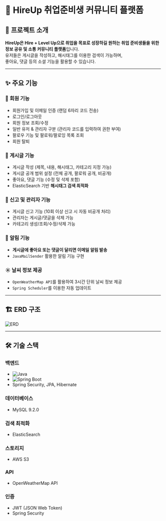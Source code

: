 # 🚀 HireUp 취업준비생 커뮤니티 플랫폼

## 📌 프로젝트 소개
**HireUp은 Hire + Level Up으로 취업을 목표로 성장하길 원하는 취업 준비생들을 위한 정보 공유 및 소통 커뮤니티 플랫폼**입니다.  
유저들은 게시글을 작성하고, 해시태그를 이용한 검색이 가능하며,  
좋아요, 댓글 등의 소셜 기능을 활용할 수 있습니다.  

---

## ✨ 주요 기능  

### 🔑 **회원 기능**  
- 회원가입 및 이메일 인증 (랜덤 6자리 코드 전송)  
- 로그인/로그아웃  
- 회원 정보 조회/수정
- 일반 유저 & 관리자 구분 (관리자 코드를 입력하여 권한 부여)  
- 팔로우 기능 및 팔로워/팔로잉 목록 조회
- 회원 탈퇴

### 📝 **게시글 기능**  
- 게시글 작성 (제목, 내용, 해시태그, 카테고리 지정 가능)  
- 게시글 공개 범위 설정 (전체 공개, 팔로워 공개, 비공개)  
- 좋아요, 댓글 기능 (수정 및 삭제 포함)  
- ElasticSearch 기반 **해시태그 검색 최적화**  

### 🚨 **신고 및 관리자 기능**  
- 게시글 신고 기능 (10회 이상 신고 시 자동 비공개 처리)  
- 관리자는 게시글/댓글을 삭제 가능  
- 카테고리 생성/조회/수정/삭제 가능  

### 🔔 **알림 기능**  
- **게시글에 좋아요 또는 댓글이 달리면 이메일 알림 발송**  
- `JavaMailSender` 활용한 알림 기능 구현  

### ☀️ **날씨 정보 제공**  
- `OpenWeatherMap API`를 활용하여 3시간 단위 날씨 정보 제공  
- `Spring Scheduler`를 이용한 자동 업데이트  

---

## 🏗️ ERD 구조  
![ERD](https://github.com/user-attachments/assets/9ebd7474-ad4c-4164-a0ec-ff446bd77b4d)

---

## 🛠️ 기술 스택  

### **백엔드**
- ![Java](https://img.shields.io/badge/Java-17-blue)  
- ![Spring Boot](https://img.shields.io/badge/Spring%20Boot-3.4.2-green)  
- Spring Security, JPA, Hibernate  

### **데이터베이스**
- MySQL 9.2.0

### **검색 최적화**
- ElasticSearch

### **스토리지**
- AWS S3

### **API**
- OpenWeatherMap API  

### **인증**
- JWT (JSON Web Token)  
- Spring Security  
